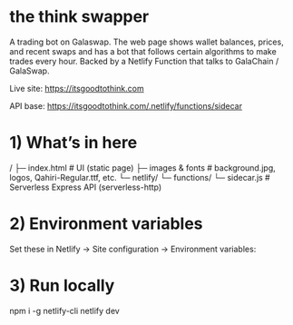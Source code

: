 # the think swapper


A trading bot on Galaswap. The web page shows wallet balances, prices, and recent swaps and has a bot that follows certain algorithms to make trades every hour. Backed by a Netlify Function that talks to GalaChain / GalaSwap.

Live site: https://itsgoodtothink.com

API base: https://itsgoodtothink.com/.netlify/functions/sidecar

# 1) What’s in here
/
├─ index.html                 # UI (static page)
├─ images & fonts             # background.jpg, logos, Qahiri-Regular.ttf, etc.
└─ netlify/
   └─ functions/
      └─ sidecar.js          # Serverless Express API (serverless-http)


# 2) Environment variables

Set these in Netlify → Site configuration → Environment variables:


# 3) Run locally
npm i -g netlify-cli
netlify dev


